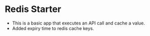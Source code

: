 # Redis Starter

- This is a basic app that executes an API call and cache a value.
- Added expiry time to redis cache keys.
